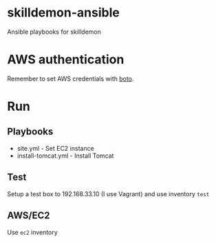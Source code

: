 # skilldemon-ansible

Ansible playbooks for skilldemon

# AWS authentication

Remember to set AWS credentials with [boto][boto].

[boto]: http://boto.cloudhackers.com/en/latest/getting_started.html

# Run

## Playbooks

* site.yml - Set EC2 instance
* install-tomcat.yml - Install Tomcat

## Test

Setup a test box to 192.168.33.10 (I use Vagrant) and use inventory `test`

## AWS/EC2

Use `ec2` inventory

